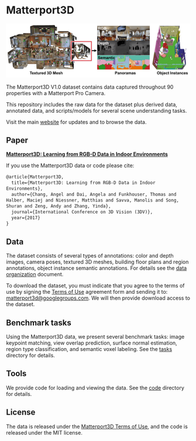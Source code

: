 # Matterport3D

![Matterport3d](img/teaser.jpg)

The Matterport3D V1.0 dataset contains data captured throughout 90 properties with a Matterport Pro Camera.

This repository includes the raw data for the dataset plus derived data, annotated  data, and scripts/models for several scene understanding tasks.

Visit the main [website](https://niessner.github.io/Matterport) for updates and to browse the data.

## Paper

[**Matterport3D: Learning from RGB-D Data in Indoor Environments**](https://arxiv.org/abs/1709.06158)

If you use the Matterport3D data or code please cite:

```
@article{Matterport3D,
  title={Matterport3D: Learning from RGB-D Data in Indoor Environments},
  author={Chang, Angel and Dai, Angela and Funkhouser, Thomas and Halber, Maciej and Niessner, Matthias and Savva, Manolis and Song, Shuran and Zeng, Andy and Zhang, Yinda},
  journal={International Conference on 3D Vision (3DV)},
  year={2017}
}
```

## Data

The dataset consists of several types of annotations: color and depth images, camera poses, textured 3D meshes, building floor plans and region annotations, object instance semantic annotations.  For details see the [data organization](data_organization.md) document.

To download the dataset, you must indicate that you agree to the terms of use by signing the [Terms of Use](http://dovahkiin.stanford.edu/matterport/public/MP_TOS.pdf) agreement form and sending it to: [matterport3d@googlegroups.com](mailto:matterport3d@googlegroups.com).  We will then provide download access to the dataset.


## Benchmark tasks

Using the Matterport3D data, we present several benchmark tasks: image keypoint matching, view overlap prediction, surface normal estimation, region type classification, and semantic voxel labeling.  See the [tasks](tasks) directory for details.


## Tools

We provide code for loading and viewing the data.  See the [code](code) directory for details.

## License

The data is released under the [Matterport3D Terms of Use](http://dovahkiin.stanford.edu/matterport/public/MP_TOS.pdf), and the code is released under the MIT license.

